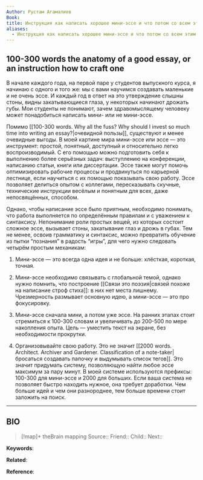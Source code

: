 ```yaml
---
Author: Рустам Агамалиев
Book: 
title: Инструкция как написать хорошее мини-эссе и что потом со всем этим делать
aliases:
  - Инструкция как написать хорошее мини-эссе и что потом со всем этим делать
---
```

## 100-300 words the anatomy of a good essay, or an instruction how to craft one

В начале каждого года, на первой паре у студентов выпускного курса, я начинаю с одного и того же: мы с вами научимся создавать маленькие и не очень эссе. И каждый год в ответ на это утверждение слышны стоны, видны закатывающиеся глаза, у некоторых начинают дрожать губы. Мои студенты не понимают, зачем здравомыслящему человеку может понадобиться написать мини- или не мини-эссе.

Помимо [[100-300 words. Why all the fuss? Why should I invest so much time into writing an essay?|очевидной пользы]], существуют и менее очевидные выгоды. В моей картине мира мини-эссе или эссе — это инструмент: простой, понятный, доступный и относительно легко воспроизводимый. С его помощью можно подготовить себя к выполнению более серьёзных задач: выступлению на конференции, написанию статьи, книги или диссертации. Эссе также могут помочь оптимизировать рабочие процессы и продвинуться по карьерной лестнице, если научиться с их помощью показывать свою работу. Эссе позволяет делиться опытом с коллегами, пересказывать скучные, технические инструкции весёлым и понятным для всех, даже непосвящённых, способом.

Однако, чтобы написание эссе было приятным, необходимо понимать, что работа выполняется по определённым правилам и с уважением к синтаксису. Непонимание роли простых вещей, из которых состоит сложное эссе, вызывает стоны, закатывание глаз и дрожь в губах. Тем не менее, освоив грамматику и синтаксис, можно превратить обучение из пытки “познания” в радость “игры”, для чего нужно следовать четырём простым механикам:

1. Мини-эссе — это всегда одна идея и не больше: хлёсткая, короткая, точная.

2. Мини-эссе необходимо связывать с глобальной темой, однако нужно помнить, что построение [[Связи это поэзия|связей похоже на написание строф стиха]]: в них нет места лишнему. Чрезмерность размывает основную идею, а мини-эссе — это про фокусировку.

3. Мини-эссе сначала мини, а потом уже эссе. На ранних этапах стоит стремиться к 100-300 словам и увеличивать до 200-500 по мере накопления опыта. Цель — уместить текст на экране, без необходимости прокрутки.

4. Организовывайте свою работу. Это не значит [[2000 words. Architect. Archiver and Gardener. Classification of a note-taker|бросаться создавать папочку и выдумывать список тегов]]. Это значит придумать систему, позволяющую найти любое эссе максимум за пару минут. В моей системе используются префиксы: 100-300 для мини-эссе и 2000 для больших. Если ваша система не позволяет быстро находить нужное, она требует доработки. Чем больше идей и чем они разнороднее, тем больше времени стоит заложить на поиск.

***
## BIO
> [!map]+ theBrain mapping
> Source::
> Friend::
> Child::
> Next::

**Keywords**:

**Related**:

**Reference**: 